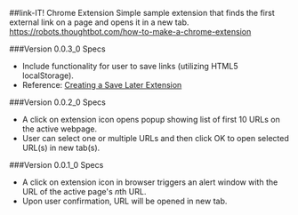 ##link-IT! Chrome Extension
Simple sample extension that finds the first external link on a page and opens it in a new tab.
https://robots.thoughtbot.com/how-to-make-a-chrome-extension

###Version 0.0.3_0 Specs
* Include functionality for user to save links (utilizing HTML5 localStorage).
* Reference: [Creating a Save Later Extension](http://www.smashingmagazine.com/2014/11/17/creating-save-later-chrome-extension-modern-web-tools/)

###Version 0.0.2_0 Specs
* A click on extension icon opens popup showing list of first 10 URLs on the active webpage. 
* User can select one or multiple URLs and then click OK to open selected URL(s) in new tab(s).

###Version 0.0.1_0 Specs
* A click on extension icon in browser triggers an alert window with the URL of the active page's *n*th URL.
* Upon user confirmation, URL will be opened in new tab.


